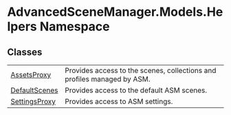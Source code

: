 # AdvancedSceneManager.Models.Helpers Namespace






## Classes
<table>
<tr>
<td><a href="T_AdvancedSceneManager_Models_Helpers_AssetsProxy.md">AssetsProxy</a></td>
<td>Provides access to the scenes, collections and profiles managed by ASM.</td></tr>
<tr>
<td><a href="T_AdvancedSceneManager_Models_Helpers_DefaultScenes.md">DefaultScenes</a></td>
<td>Provides access to the default ASM scenes.</td></tr>
<tr>
<td><a href="T_AdvancedSceneManager_Models_Helpers_SettingsProxy.md">SettingsProxy</a></td>
<td>Provides access to ASM settings.</td></tr>
</table>